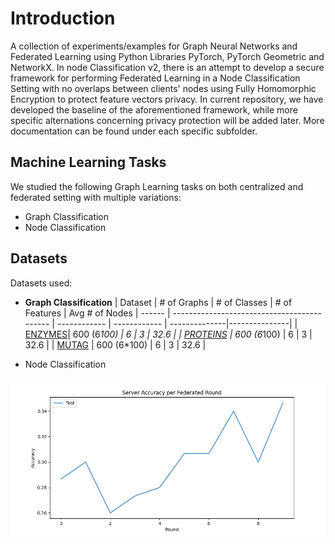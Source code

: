 # Introduction
A collection of experiments/examples for Graph Neural Networks and Federated Learning using Python Libraries PyTorch, PyTorch Geometric and NetworkX. In node Classification v2, there is an attempt to develop a secure framework for performing Federated Learning in a Node Classification Setting with no overlaps between clients' nodes using Fully Homomorphic Encryption to protect feature vectors privacy. In current repository, we have developed the baseline of the aforementioned framework, while more specific alternations concerning privacy protection will be added later. More documentation can be found under each specific subfolder. 

## Machine Learning Tasks
We studied the following Graph Learning tasks on both centralized and federated setting with multiple variations:
- Graph Classification
- Node Classification

## Datasets
Datasets used:
- **Graph Classification**
| Dataset |                                              # of Graphs  | # of Classes | # of Features | Avg # of Nodes
| ------ | ------------------------------------------- | ------------ | ------------ | --------------|---------------|
| [ENZYMES](https://paperswithcode.com/dataset/enzymes)| 600 (6*100)  |        6     |         3     |       32.6    |
| [PROTEINS](https://paperswithcode.com/dataset/proteins) | 600 (6*100) | 6 | 3 | 32.6 |
| [MUTAG](https://paperswithcode.com/dataset/mutag) | 600 (6*100) | 6 | 3 | 32.6 |


- Node Classification


![Centralized Results](/result_images/federated_experiment1.png)
